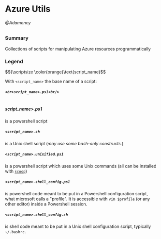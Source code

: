 # Azure Utils
###### @Adamency

### Summary

Collections of scripts for manipulating Azure resources programmatically

### Legend

$${\scriptsize \color{orange}\text{script_name}$$

With `<script_name>` the base name of a script:

##### `<br>script_name>.ps1<br/>`
##### <br>script_name>.ps1<br/>

is a powershell script

##### `<script_name>.sh`

is a Unix shell script (*may use some bash-only constructs.*)

##### `<script_name>.unixified.ps1`

is a powershell script which uses some Unix commands (all can be installed with [`scoop`](https://github.com/scopinstaller/scoop))

##### `<script_name>.shell_config.ps1`

is powershell code meant to be put in a Powershell configuration script, what microsoft calls a "profile". It is accessible with `vim $profile` (or any other editor) inside a Powershell session.

##### `<script_name>.shell_config.sh`

is shell code meant to be put in a Unix shell configuration script, typically `~/.bashrc`.


